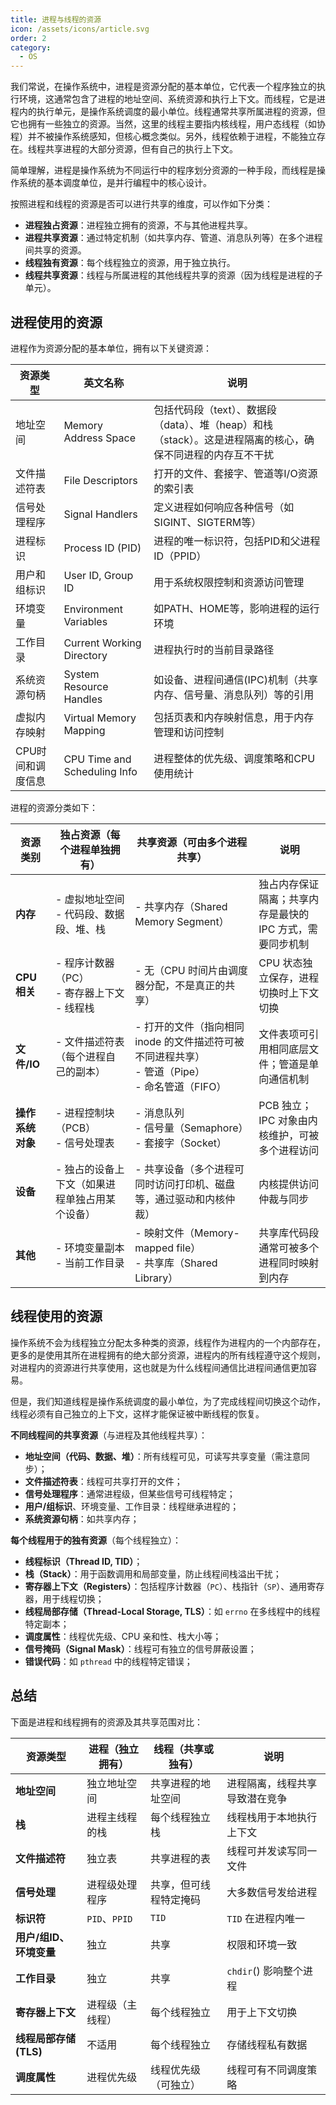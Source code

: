 ```yaml
---
title: 进程与线程的资源
icon: /assets/icons/article.svg
order: 2
category:
  - OS
---
```


我们常说，在操作系统中，进程是资源分配的基本单位，它代表一个程序独立的执行环境，这通常包含了进程的地址空间、系统资源和执行上下文。而线程，它是进程内的执行单元，是操作系统调度的最小单位。线程通常共享所属进程的资源，但它也拥有一些独立的资源。当然，这里的线程主要指内核线程，用户态线程（如协程）并不被操作系统感知，但核心概念类似。另外，线程依赖于进程，不能独立存在。线程共享进程的大部分资源，但有自己的执行上下文。

简单理解，进程是操作系统为不同运行中的程序划分资源的一种手段，而线程是操作系统的基本调度单位，是并行编程中的核心设计。

按照进程和线程的资源是否可以进行共享的维度，可以作如下分类：

- **进程独占资源**：进程独立拥有的资源，不与其他进程共享。
- **进程共享资源**：通过特定机制（如共享内存、管道、消息队列等）在多个进程间共享的资源。
- **线程独有资源**：每个线程独立的资源，用于独立执行。
- **线程共享资源**：线程与所属进程的其他线程共享的资源（因为线程是进程的子单元）。

## 进程使用的资源

进程作为资源分配的基本单位，拥有以下关键资源：

| 资源类型 | 英文名称 | 说明 |
|---------|---------|------|
| 地址空间 | Memory Address Space | 包括代码段（text）、数据段（data）、堆（heap）和栈（stack）。这是进程隔离的核心，确保不同进程的内存互不干扰 |
| 文件描述符表 | File Descriptors | 打开的文件、套接字、管道等I/O资源的索引表 |
| 信号处理程序 | Signal Handlers | 定义进程如何响应各种信号（如SIGINT、SIGTERM等） |
| 进程标识 | Process ID (PID) | 进程的唯一标识符，包括PID和父进程ID（PPID） |
| 用户和组标识 | User ID, Group ID | 用于系统权限控制和资源访问管理 |
| 环境变量 | Environment Variables | 如PATH、HOME等，影响进程的运行环境 |
| 工作目录 | Current Working Directory | 进程执行时的当前目录路径 |
| 系统资源句柄 | System Resource Handles | 如设备、进程间通信(IPC)机制（共享内存、信号量、消息队列）等的引用 |
| 虚拟内存映射 | Virtual Memory Mapping | 包括页表和内存映射信息，用于内存管理和访问控制 |
| CPU时间和调度信息 | CPU Time and Scheduling Info | 进程整体的优先级、调度策略和CPU使用统计 |

进程的资源分类如下：

| 资源类别       | 独占资源（每个进程单独拥有）                   | 共享资源（可由多个进程共享）                                                   | 说明                              |
| ---------- | -------------------------------- | ---------------------------------------------------------------- | ------------------------------- |
| **内存**     | - 虚拟地址空间<br>- 代码段、数据段、堆、栈        | - 共享内存（Shared Memory Segment）                                    | 独占内存保证隔离；共享内存是最快的 IPC 方式，需要同步机制 |
| **CPU 相关** | - 程序计数器（PC）<br>- 寄存器上下文<br>- 线程栈 | - 无（CPU 时间片由调度器分配，不是真正的共享）                                       | CPU 状态独立保存，进程切换时上下文切换           |
| **文件/IO**  | - 文件描述符表（每个进程自己的副本）              | - 打开的文件（指向相同 inode 的文件描述符可被不同进程共享）<br>- 管道（Pipe）<br>- 命名管道（FIFO） | 文件表项可引用相同底层文件；管道是单向通信机制         |
| **操作系统对象** | - 进程控制块（PCB）<br>- 信号处理表          | - 消息队列<br>- 信号量（Semaphore）<br>- 套接字（Socket）                      | PCB 独立；IPC 对象由内核维护，可被多个进程访问     |
| **设备**     | - 独占的设备上下文（如果进程单独占用某个设备）         | - 共享设备（多个进程可同时访问打印机、磁盘等，通过驱动和内核仲裁）                               | 内核提供访问仲裁与同步                     |
| **其他**     | - 环境变量副本<br>- 当前工作目录             | - 映射文件（Memory-mapped file）<br>- 共享库（Shared Library）              | 共享库代码段通常可被多个进程同时映射到内存           |

## 线程使用的资源

操作系统不会为线程独立分配太多种类的资源，线程作为进程内的一个内部存在，更多的是使用其所在进程拥有的绝大部分资源，进程内的所有线程遵守这个规则，对进程内的资源进行共享使用，这也就是为什么线程间通信比进程间通信更加容易。

但是，我们知道线程是操作系统调度的最小单位，为了完成线程间切换这个动作，线程必须有自己独立的上下文，这样才能保证被中断线程的恢复。

**不同线程间的共享资源**（与进程及其他线程共享）：

- **地址空间（代码、数据、堆）**：所有线程可见，可读写共享变量（需注意同步）；
- **文件描述符表**：线程可共享打开的文件；
- **信号处理程序**：通常进程级，但某些信号可线程特定；
- **用户/组标识**、环境变量、工作目录：线程继承进程的；
- **系统资源句柄**：如共享内存；

**每个线程用于的独有资源**（每个线程独立）：

- **线程标识（Thread ID, TID）**；
- **栈（Stack）**：用于函数调用和局部变量，防止线程间栈溢出干扰；
- **寄存器上下文（Registers）**：包括程序计数器（`PC`）、栈指针（`SP`）、通用寄存器，用于线程切换；
- **线程局部存储（Thread-Local Storage, TLS）**：如 `errno` 在多线程中的线程特定副本；
- **调度属性**：线程优先级、CPU 亲和性、栈大小等；
- **信号掩码（Signal Mask）**：线程可有独立的信号屏蔽设置；
- **错误代码**：如 `pthread` 中的线程特定错误；

## 总结

下面是进程和线程拥有的资源及其共享范围对比：

| 资源类型                | 进程（独立拥有） | 线程（共享或独有）     | 说明                           |
| ----------------------- | ---------------- | ---------------------- | ------------------------------ |
| **地址空间**            | 独立地址空间     | 共享进程的地址空间     | 进程隔离，线程共享导致潜在竞争 |
| **栈**                  | 进程主线程的栈   | 每个线程独立栈         | 线程栈用于本地执行上下文       |
| **文件描述符**          | 独立表           | 共享进程的表           | 线程可并发读写同一文件         |
| **信号处理**            | 进程级处理程序   | 共享，但可线程特定掩码 | 大多数信号发给进程             |
| **标识符**              | `PID`、`PPID`    | `TID`                  | `TID` 在进程内唯一             |
| **用户/组ID、环境变量** | 独立             | 共享                   | 权限和环境一致                 |
| **工作目录**            | 独立             | 共享                   | `chdir`() 影响整个进程         |
| **寄存器上下文**        | 进程级（主线程） | 每个线程独立           | 用于上下文切换                 |
| **线程局部存储 (TLS)**  | 不适用           | 每个线程独立           | 存储线程私有数据               |
| **调度属性**            | 进程优先级       | 线程优先级（可独立）   | 线程可有不同调度策略           |
